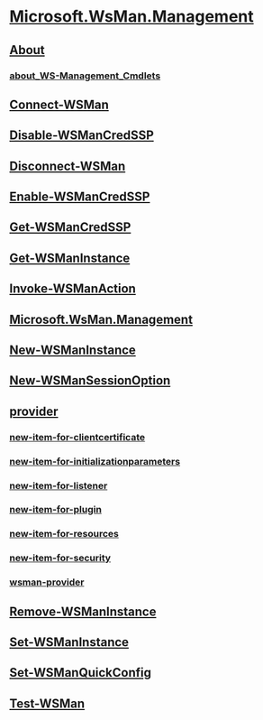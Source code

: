 #  [Microsoft.WsMan.Management](Microsoft.WsMan.Management.md)
##  [About]()
###  [about_WS-Management_Cmdlets](about/about_ws-management_cmdlets.md)
##  [Connect-WSMan](connect-wsman.md)
##  [Disable-WSManCredSSP](disable-wsmancredssp.md)
##  [Disconnect-WSMan](disconnect-wsman.md)
##  [Enable-WSManCredSSP](enable-wsmancredssp.md)
##  [Get-WSManCredSSP](get-wsmancredssp.md)
##  [Get-WSManInstance](get-wsmaninstance.md)
##  [Invoke-WSManAction](invoke-wsmanaction.md)
##  [Microsoft.WsMan.Management](microsoft.wsman.management.md)
##  [New-WSManInstance](new-wsmaninstance.md)
##  [New-WSManSessionOption](new-wsmansessionoption.md)
##  [provider]()
###  [new-item-for-clientcertificate](provider/new-item-for-clientcertificate.md)
###  [new-item-for-initializationparameters](provider/new-item-for-initializationparameters.md)
###  [new-item-for-listener](provider/new-item-for-listener.md)
###  [new-item-for-plugin](provider/new-item-for-plugin.md)
###  [new-item-for-resources](provider/new-item-for-resources.md)
###  [new-item-for-security](provider/new-item-for-security.md)
###  [wsman-provider](provider/wsman-provider.md)
##  [Remove-WSManInstance](remove-wsmaninstance.md)
##  [Set-WSManInstance](set-wsmaninstance.md)
##  [Set-WSManQuickConfig](set-wsmanquickconfig.md)
##  [Test-WSMan](test-wsman.md)
